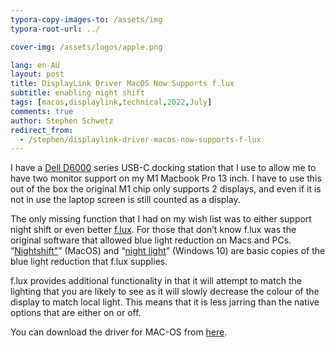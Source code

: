 ```yaml
---
typora-copy-images-to: /assets/img
typora-root-url: ../

cover-img: /assets/logos/apple.png

lang: en-AU
layout: post
title: DisplayLink Driver MacOS Now Supports f.lux
subtitle: enabling night shift
tags: [macos,displaylink,technical,2022,July]
comments: true
author: Stephen Schwetz
redirect_from:
  - /stephen/displaylink-driver-macos-now-supports-f-lux
---
```


I have a [Dell D6000](https://www.dell.com/support/home/en-au/product-support/product/dell-universal-dock-d6000/overview) series USB-C docking station that I use to allow me to have two monitor support on my M1 Macbook Pro 13 inch. I have to use this out of the box the original M1 chip only supports 2 displays, and even if it is not in use the laptop screen is still counted as a display.

The only missing function that I had on my wish list was to either support night shift or even better [f.lux](https://justgetflux.com/). For those that don’t know f.lux was the original software that allowed blue light reduction on Macs and PCs. “[Nightshift"](https://support.apple.com/en-nz/guide/mac-help/mchl97bc676d/mac)” (MacOS) and “[night light](https://support.microsoft.com/en-us/windows/set-your-display-for-night-time-in-windows-18fe903a-e0a1-8326-4c68-fd23d7aaf136)” (Windows 10) are basic copies of the blue light reduction that f.lux supplies.

f.lux provides additional functionality in that it will attempt to match the lighting that you are likely to see as it will slowly decrease the colour of the display to match local light. This means that it is less jarring than the native options that are either on or off.

You can download the driver for MAC-OS from [here](https://www.synaptics.com/products/displaylink-graphics/downloads/macos).
